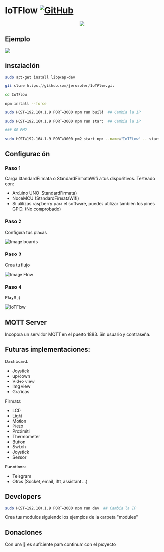 # IoTFlow [![GitHub](https://img.shields.io/github/license/mashape/apistatus.svg)](https://github.com/neonious/lowjs/blob/master/LICENSE)
<p align="center">
  <img src="https://github.com/jerosoler/IoTFlow/blob/master/static/logo.png">
</p>

## Ejemplo
[![](http://img.youtube.com/vi/U8ZKvRl_Wt8/0.jpg)](http://www.youtube.com/watch?v=U8ZKvRl_Wt8 "IoTFlow - Ejemplo led")

## Instalación


``` bash
sudo apt-get install libpcap-dev

git clone https://github.com/jerosoler/IoTFlow.git

cd IoTFlow

npm install --force

sudo HOST=192.168.1.9 PORT=3000 npm run build  ## Cambia la IP

sudo HOST=192.168.1.9 PORT=3000 npm run start  ## Cambia la IP

### OR PM2

sudo HOST=192.168.1.9 PORT=3000 pm2 start npm --name="IoTFLow" -- start

```

## Configuración
### Paso 1
Carga StandardFirmata o StandardFirmataWifi a tus dispositivos.
Testeado con:
* Arduino UNO (StandardFirmata)
* NodeMCU (StandardFirmataWifi)
* Si utilizas raspberry para el software, puedes utilizar también los pines GPIO. (No comprobado)

### Paso 2
Configura tus placas

![Image boards](https://github.com/jerosoler/IoTFlow/blob/master/docs/boards.png)

### Paso 3
Crea tu flujo

![Image Flow](https://github.com/jerosoler/IoTFlow/blob/master/docs/flow.png)

### Paso 4
Play!! ;)

![IoTFlow](https://github.com/jerosoler/IoTFlow/blob/master/docs/IoTFlow.png)

## MQTT Server
Incopora un servidor MQTT en el puerto 1883. Sin usuario y contraseña.

## Futuras implementaciones:
Dashboard: 
* Joystick
* up/down
* Video view
* Img view
* Graficas

Firmata:
* LCD
* Light
* Motion
* Piezo
* Proximiti
* Thermometer
* Button
* Switch
* Joystick
* Sensor

Functions:
* Telegram
* Otras (Socket, email, iftt, assistant ...)


## Developers 
``` bash
sudo HOST=192.168.1.9 PORT=3000 npm run dev  ## Cambia la IP
```

Crea tus modulos siguiendo los ejemplos de la carpeta "modules"

## Donaciones 
Con una :star2: es suficiente para continuar con el proyecto
